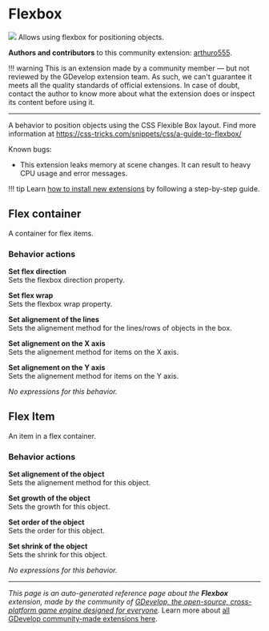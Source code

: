 # Flexbox

<img src="https://resources.gdevelop-app.com/assets/Icons/page-layout-body.svg" class="extension-icon"></img>
Allows using flexbox for positioning objects.

**Authors and contributors** to this community extension: [arthuro555](https://gd.games/arthuro555).

!!! warning
    This is an extension made by a community member — but not reviewed
    by the GDevelop extension team. As such, we can't guarantee it
    meets all the quality standards of official extensions. In case of
    doubt, contact the author to know more about what the extension
    does or inspect its content before using it.

---

A behavior to position objects using the CSS Flexible Box layout. Find more information at https://css-tricks.com/snippets/css/a-guide-to-flexbox/

Known bugs:


- This extension leaks memory at scene changes. It can result to heavy CPU usage and error messages.

!!! tip
    Learn [how to install new extensions](/gdevelop5/extensions/search) by following a step-by-step guide.



## Flex container 

A container for flex items. 

### Behavior actions

**Set flex direction**  
Sets the flexbox direction property.

**Set flex wrap**  
Sets the flexbox wrap property.

**Set alignement of the lines**  
Sets the alignement method for the lines/rows of objects in the box.

**Set alignement on the X axis**  
Sets the alignement method for items on the X axis.

**Set alignement on the Y axis**  
Sets the alignement method for items on the Y axis.

_No expressions for this behavior._


## Flex Item 

An item in a flex container. 

### Behavior actions

**Set alignement of the object**  
Sets the alignement method for this object.

**Set growth of the object**  
Sets the growth for this object.

**Set order of the object**  
Sets the order for this object.

**Set shrink of the object**  
Sets the shrink for this object.

_No expressions for this behavior._


---

*This page is an auto-generated reference page about the **Flexbox** extension, made by the community of [GDevelop, the open-source, cross-platform game engine designed for everyone](https://gdevelop.io/).* Learn more about [all GDevelop community-made extensions here](/gdevelop5/extensions).